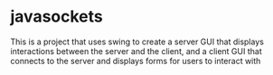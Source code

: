 # javasockets

This is a project that uses swing to create a server GUI that displays interactions between the server and the client, and a client GUI that connects to the server and displays forms for users to interact with
